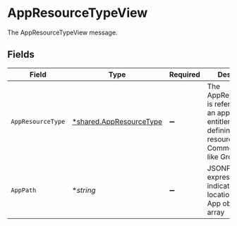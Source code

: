 # AppResourceTypeView

The AppResourceTypeView message.


## Fields

| Field                                                                                                                    | Type                                                                                                                     | Required                                                                                                                 | Description                                                                                                              |
| ------------------------------------------------------------------------------------------------------------------------ | ------------------------------------------------------------------------------------------------------------------------ | ------------------------------------------------------------------------------------------------------------------------ | ------------------------------------------------------------------------------------------------------------------------ |
| `AppResourceType`                                                                                                        | [*shared.AppResourceType](../../../pkg/models/shared/appresourcetype.md)                                                 | :heavy_minus_sign:                                                                                                       | The AppResourceType is referenced by an app entitlement defining its resource types. Commonly things like Group or Role. |
| `AppPath`                                                                                                                | **string*                                                                                                                | :heavy_minus_sign:                                                                                                       | JSONPATH expression indicating the location of the App object in the  array                                              |